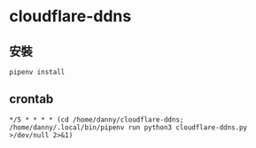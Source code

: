 # cloudflare-ddns

## 安裝
```
pipenv install
```

## crontab
```
*/5 * * * * (cd /home/danny/cloudflare-ddns; /home/danny/.local/bin/pipenv run python3 cloudflare-ddns.py >/dev/null 2>&1)
```
